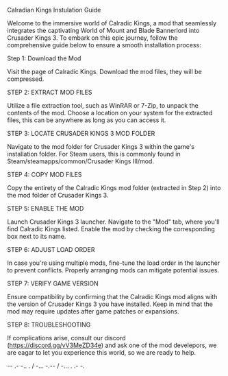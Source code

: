 Calradian Kings Instulation Guide

Welcome to the immersive world of Calradic Kings, a mod that seamlessly integrates the captivating World of Mount and Blade Bannerlord into Crusader Kings 3. To embark on this epic journey, follow the comprehensive guide below to ensure a smooth installation process:

Step 1: Download the Mod

Visit the page of Calradic Kings. Download the mod files, they will be compressed.

STEP 2: EXTRACT MOD FILES

Utilize a file extraction tool, such as WinRAR or 7-Zip, to unpack the contents of the mod. Choose a location on your system for the extracted files, this can be anywhere as long as you can access it.

STEP 3: LOCATE CRUSADER KINGS 3 MOD FOLDER

Navigate to the mod folder for Crusader Kings 3 within the game's installation folder. For Steam users, this is commonly found in Steam/steamapps/common/Crusader Kings III/mod.

STEP 4: COPY MOD FILES

Copy the entirety of the Calradic Kings mod folder (extracted in Step 2) into the mod folder of Crusader Kings 3.

STEP 5: ENABLE THE MOD

Launch Crusader Kings 3 launcher. Navigate to the "Mod" tab, where you'll find Calradic Kings listed. Enable the mod by checking the corresponding box next to its name.

STEP 6: ADJUST LOAD ORDER

In case you're using multiple mods, fine-tune the load order in the launcher to prevent conflicts. Properly arranging mods can mitigate potential issues.

STEP 7: VERIFY GAME VERSION

Ensure compatibility by confirming that the Calradic Kings mod aligns with the version of Crusader Kings 3 you have installed. Keep in mind that the mod may require updates after game patches or expansions.

STEP 8: TROUBLESHOOTING

If complications arise, consult our discord (https://discord.gg/vV3MeZD34e) and ask one of the mod develepors, we are eagar to let you experience this world, so we are ready to help.

-- .- -.. . / -... -.-- / -... . .- -.
